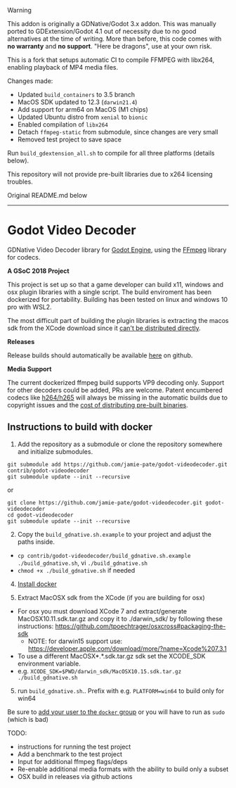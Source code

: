 > [!WARNING]
> This addon is originally a GDNative/Godot 3.x addon. This was manually ported to GDExtension/Godot 4.1 out of necessity due to no good alternatives at the time of writing. More than before, this code comes with **no warranty** and **no support**. "Here be dragons", use at your own risk.

This is a fork that setups automatic CI to compile FFMPEG with libx264, enabling playback of MP4 media files.

Changes made:
  - Updated `build_containers` to 3.5 branch
  - MacOS SDK updated to 12.3 (`darwin21.4`)
  - Add support for arm64 on MacOS (M1 chips)
  - Updated Ubuntu distro from `xenial` to `bionic`
  - Enabled compilation of `libx264`
  - Detach `ffmpeg-static` from submodule, since changes are very small
  - Removed test project to save space

Run `build_gdextension_all.sh` to compile for all three platforms (details below).

This repository will not provide pre-built libraries due to x264 licensing troubles.

Original README.md below

-----

# Godot Video Decoder

GDNative Video Decoder library for [Godot Engine](https://godotengine.org),
using the [FFmpeg](https://ffmpeg.org) library for codecs.

**A GSoC 2018 Project**

This project is set up so that a game developer can build x11, windows and osx plugin libraries with a single script. The build enviroment has been dockerized for portability. Building has been tested on linux and windows 10 pro with WSL2.

The most difficult part of building the plugin libraries is extracting the macos sdk from the XCode download since it [can't be distributed directly](https://www.apple.com/legal/sla/docs/xcode.pdf).

**Releases**

Release builds should automatically be available [here](/releases/latest) on github.

**Media Support**

The current dockerized ffmpeg build supports VP9 decoding only. Support for other decoders could be added, PRs are welcome.
Patent encumbered codecs like [h264/h265](https://www.mpegla.com/wp-content/uploads/avcweb.pdf) will always be missing in the automatic builds due to copyright issues and the [cost of distributing pre-built binaries](https://jina-liu.medium.com/settle-your-questions-about-h-264-license-cost-once-and-for-all-hopefully-a058c2149256#5e65).

## Instructions to build with docker

1. Add the repository as a submodule or clone the repository somewhere and initialize submodules.

```
git submodule add https://github.com/jamie-pate/godot-videodecoder.git contrib/godot-videodecoder
git submodule update --init --recursive
```

or

```
git clone https://github.com/jamie-pate/godot-videodecoder.git godot-videodecoder
cd godot-videodecoder
git submodule update --init --recursive
```

2. Copy the `build_gdnative.sh.example` to your project and adjust the paths inside.

* `cp contrib/godot-videodecoder/build_gdnative.sh.example ./build_gdnative.sh`, vi `./build_gdnative.sh`
* `chmod +x ./build_gdnative.sh` if needed

4. [Install docker](https://docs.docker.com/get-docker/)

5. Extract MacOSX sdk from the XCode (if you are building for osx)

* For osx you must download XCode 7 and extract/generate MacOSX10.11.sdk.tar.gz and copy it to ./darwin_sdk/ by following these instructions: https://github.com/tpoechtrager/osxcross#packaging-the-sdk
  * NOTE: for darwin15 support use: https://developer.apple.com/download/more/?name=Xcode%207.3.1
* To use a different MacOSX*.*.sdk.tar.gz sdk set the XCODE_SDK environment variable. <!-- TODO: test this -->
* e.g. `XCODE_SDK=$PWD/darwin_sdk/MacOSX10.15.sdk.tar.gz ./build_gdnative.sh`

5. run `build_gdnative.sh`.. Prefix with e.g. `PLATFORM=win64` to build only for win64

Be sure to [add your user to the `docker` group](https://docs.docker.com/engine/install/linux-postinstall/) or you will have to run as `sudo` (which is bad)

TODO:

* instructions for running the test project
* Add a benchmark to the test project
* Input for additional ffmpeg flags/deps
* Re-enable additional media formats with the ability to build only a subset
* OSX build in releases via github actions
